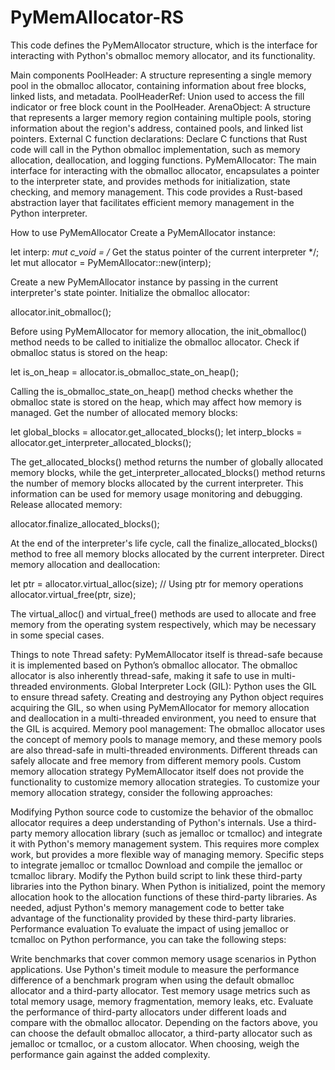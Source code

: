 # PyMemAllocator-RS

This code defines the PyMemAllocator structure, which is the interface for interacting with Python's obmalloc memory allocator, and its functionality.

Main components
PoolHeader: A structure representing a single memory pool in the obmalloc allocator, containing information about free blocks, linked lists, and metadata.
PoolHeaderRef: Union used to access the fill indicator or free block count in the PoolHeader.
ArenaObject: A structure that represents a larger memory region containing multiple pools, storing information about the region's address, contained pools, and linked list pointers.
External C function declarations: Declare C functions that Rust code will call in the Python obmalloc implementation, such as memory allocation, deallocation, and logging functions.
PyMemAllocator: The main interface for interacting with the obmalloc allocator, encapsulates a pointer to the interpreter state, and provides methods for initialization, state checking, and memory management.
This code provides a Rust-based abstraction layer that facilitates efficient memory management in the Python interpreter.

How to use PyMemAllocator
Create a PyMemAllocator instance:

let interp: *mut c_void = /* Get the status pointer of the current interpreter */;
let mut allocator = PyMemAllocator::new(interp);

Create a new PyMemAllocator instance by passing in the current interpreter's state pointer.
Initialize the obmalloc allocator:

allocator.init_obmalloc();

Before using PyMemAllocator for memory allocation, the init_obmalloc() method needs to be called to initialize the obmalloc allocator.
Check if obmalloc status is stored on the heap:

let is_on_heap = allocator.is_obmalloc_state_on_heap();

Calling the is_obmalloc_state_on_heap() method checks whether the obmalloc state is stored on the heap, which may affect how memory is managed.
Get the number of allocated memory blocks:

let global_blocks = allocator.get_allocated_blocks();
let interp_blocks = allocator.get_interpreter_allocated_blocks();

The get_allocated_blocks() method returns the number of globally allocated memory blocks, while the get_interpreter_allocated_blocks() method returns the number of memory blocks allocated by the current interpreter. This information can be used for memory usage monitoring and debugging.
Release allocated memory:

allocator.finalize_allocated_blocks();

At the end of the interpreter's life cycle, call the finalize_allocated_blocks() method to free all memory blocks allocated by the current interpreter.
Direct memory allocation and deallocation:

let ptr = allocator.virtual_alloc(size); // Using ptr for memory operations
allocator.virtual_free(ptr, size);

The virtual_alloc() and virtual_free() methods are used to allocate and free memory from the operating system respectively, which may be necessary in some special cases.

Things to note
Thread safety: PyMemAllocator itself is thread-safe because it is implemented based on Python’s obmalloc allocator. The obmalloc allocator is also inherently thread-safe, making it safe to use in multi-threaded environments.
Global Interpreter Lock (GIL): Python uses the GIL to ensure thread safety. Creating and destroying any Python object requires acquiring the GIL, so when using PyMemAllocator for memory allocation and deallocation in a multi-threaded environment, you need to ensure that the GIL is acquired.
Memory pool management: The obmalloc allocator uses the concept of memory pools to manage memory, and these memory pools are also thread-safe in multi-threaded environments. Different threads can safely allocate and free memory from different memory pools.
Custom memory allocation strategy
PyMemAllocator itself does not provide the functionality to customize memory allocation strategies. To customize your memory allocation strategy, consider the following approaches:

Modifying Python source code to customize the behavior of the obmalloc allocator requires a deep understanding of Python's internals.
Use a third-party memory allocation library (such as jemalloc or tcmalloc) and integrate it with Python's memory management system. This requires more complex work, but provides a more flexible way of managing memory.
Specific steps to integrate jemalloc or tcmalloc
Download and compile the jemalloc or tcmalloc library.
Modify the Python build script to link these third-party libraries into the Python binary.
When Python is initialized, point the memory allocation hook to the allocation functions of these third-party libraries.
As needed, adjust Python's memory management code to better take advantage of the functionality provided by these third-party libraries.
Performance evaluation
To evaluate the impact of using jemalloc or tcmalloc on Python performance, you can take the following steps:

Write benchmarks that cover common memory usage scenarios in Python applications.
Use Python's timeit module to measure the performance difference of a benchmark program when using the default obmalloc allocator and a third-party allocator.
Test memory usage metrics such as total memory usage, memory fragmentation, memory leaks, etc.
Evaluate the performance of third-party allocators under different loads and compare with the obmalloc allocator.
Depending on the factors above, you can choose the default obmalloc allocator, a third-party allocator such as jemalloc or tcmalloc, or a custom allocator. When choosing, weigh the performance gain against the added complexity.
